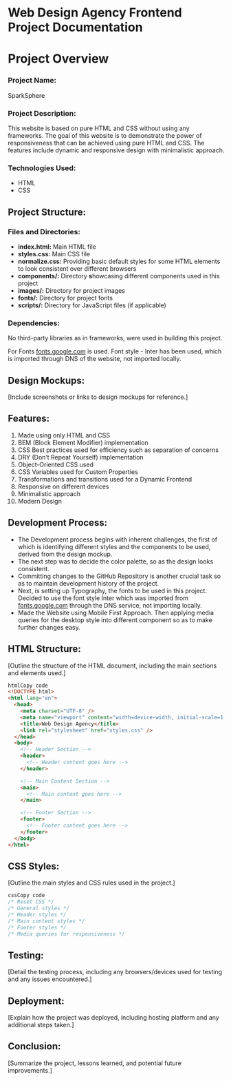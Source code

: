 # **Web Design Agency Frontend Project Documentation**

# **Project Overview**

### **Project Name:**

SparkSphere

### **Project Description:**

This website is based on pure HTML and CSS without using any frameworks. The goal of this website is to demonstrate the power of responsiveness that can be achieved using pure HTML and CSS. The features include dynamic and responsive design with minimalistic approach.

### Technologies Used:

- HTML
- CSS

## Project Structure:

### Files and Directories:

- **index.html:** Main HTML file
- **styles.css:** Main CSS file
- **normalize.css:** Providing basic default styles for some HTML elements to look consistent over different browsers
- **components/:** Directory **s**howcasing different components used in this project
- **images/:** Directory for project images
- **fonts/:** Directory for project fonts
- **scripts/:** Directory for JavaScript files (if applicable)

### **Dependencies:**

No third-party libraries as in frameworks, were used in building this project.

For Fonts [fonts.google.com](http://fonts.google.com) is used. Font style - Inter has been used, which is imported through DNS of the website, not imported locally.

## **Design Mockups:**

[Include screenshots or links to design mockups for reference.]

## **Features:**

1. Made using only HTML and CSS
2. BEM (Block Element Modifier) implementation
3. CSS Best practices used for efficiency such as separation of concerns
4. DRY (Don’t Repeat Yourself) implementation
5. Object-Oriented CSS used
6. CSS Variables used for Custom Properties
7. Transformations and transitions used for a Dynamic Frontend
8. Responsive on different devices
9. Minimalistic approach
10. Modern Design

## **Development Process:**

- The Development process begins with inherent challenges, the first of which is identifying different styles and the components to be used, derived from the design mockup.
- The next step was to decide the color palette, so as the design looks consistent.
- Committing changes to the GitHub Repository is another crucial task so as to maintain development history of the project.
- Next, is setting up Typography, the fonts to be used in this project. Decided to use the font style Inter which was imported from [fonts.google.com](http://fonts.google.com) through the DNS service, not importing locally.
- Made the Website using Mobile First Approach. Then applying media queries for the desktop style into different component so as to make further changes easy.

## **HTML Structure:**

[Outline the structure of the HTML document, including the main sections and elements used.]

```html
htmlCopy code
<!DOCTYPE html>
<html lang="en">
  <head>
    <meta charset="UTF-8" />
    <meta name="viewport" content="width=device-width, initial-scale=1.0" />
    <title>Web Design Agency</title>
    <link rel="stylesheet" href="styles.css" />
  </head>
  <body>
    <!-- Header Section -->
    <header>
      <!-- Header content goes here -->
    </header>

    <!-- Main Content Section -->
    <main>
      <!-- Main content goes here -->
    </main>

    <!-- Footer Section -->
    <footer>
      <!-- Footer content goes here -->
    </footer>
  </body>
</html>
```

## **CSS Styles:**

[Outline the main styles and CSS rules used in the project.]

```css
cssCopy code
/* Reset CSS */
/* General styles */
/* Header styles */
/* Main content styles */
/* Footer styles */
/* Media queries for responsiveness */

```

## **Testing:**

[Detail the testing process, including any browsers/devices used for testing and any issues encountered.]

## **Deployment:**

[Explain how the project was deployed, including hosting platform and any additional steps taken.]

## **Conclusion:**

[Summarize the project, lessons learned, and potential future improvements.]
